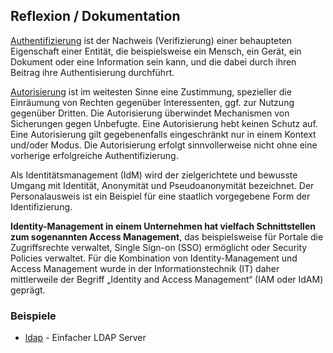 Reflexion / Dokumentation
-------------------------

[Authentifizierung](https://de.wikipedia.org/wiki/Authentifizierung) ist der Nachweis (Verifizierung) einer behaupteten Eigenschaft einer Entität, die beispielsweise ein Mensch, ein Gerät, ein Dokument oder eine Information sein kann, und die dabei durch ihren Beitrag ihre Authentisierung durchführt.

[Autorisierung](https://de.wikipedia.org/wiki/Autorisierung) ist im weitesten Sinne eine Zustimmung, spezieller die Einräumung von Rechten gegenüber Interessenten, ggf. zur Nutzung gegenüber Dritten. Die Autorisierung überwindet Mechanismen von Sicherungen gegen Unbefugte. Eine Autorisierung hebt keinen Schutz auf. Eine Autorisierung gilt gegebenenfalls eingeschränkt nur in einem Kontext und/oder Modus. Die Autorisierung erfolgt sinnvollerweise nicht ohne eine vorherige erfolgreiche Authentifizierung.

Als Identitätsmanagement (IdM) wird der zielgerichtete und bewusste Umgang mit Identität, Anonymität und Pseudoanonymität bezeichnet. Der Personalausweis ist ein Beispiel für eine staatlich vorgegebene Form der Identifizierung.

**Identity-Management in einem Unternehmen hat vielfach Schnittstellen zum sogenannten Access Management**, das beispielsweise für Portale die Zugriffsrechte verwaltet, Single Sign-on (SSO) ermöglicht oder Security Policies verwaltet. Für die Kombination von Identity-Management und Access Management wurde in der Informationstechnik (IT) daher mittlerweile der Begriff „Identity and Access Management“ (IAM oder IdAM) geprägt.

### Beispiele

* [ldap](https://github.com/mc-b/devops/tree/master/vagrant/ldap/) - Einfacher LDAP Server
